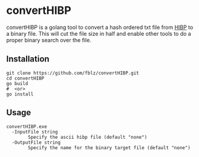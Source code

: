 # convertHIBP

convertHIBP is a golang tool to convert a hash ordered txt file from [HIBP](https://haveibeenpwned.com/Passwords) to a binary file.
This will cut the file size in half and enable other tools to do a proper binary search over the file.

## Installation

```
git clone https://github.com/fblz/convertHIBP.git
cd convertHIBP
go build
#  <or>
go install
```

## Usage

```
convertHIBP.exe
  -InputFile string
        Specify the ascii hibp file (default "none")
  -OutputFile string
        Specify the name for the binary target file (default "none")
```